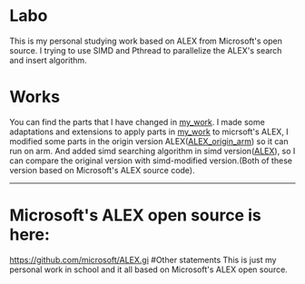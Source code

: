 # Labo

This is my personal studying work based on ALEX from Microsoft's open source.
I trying to use SIMD and Pthread to parallelize the ALEX's search and insert algorithm.

# Works
You can find the parts that I have changed in [my_work](https://github.com/syangl/Labo/tree/main/my_work).
I made some adaptations and extensions to apply parts in [my_work](https://github.com/syangl/Labo/tree/main/my_work) to micrsoft's ALEX, I modified some parts in the origin version ALEX([ALEX_origin_arm](https://github.com/syangl/Labo/tree/main/ALEX_origin_arm)) so it can run on arm. And added simd searching algorithm in simd version([ALEX](https://github.com/syangl/Labo/tree/main/ALEX)), so I can compare the original version with simd-modified version.(Both of these version based on Microsoft's ALEX source code). 
________________________________________________________________________________
# Microsoft's ALEX open source is here:
  https://github.com/microsoft/ALEX.gi
#Other statements
This is just my personal work in school and it all based on Microsoft's ALEX open source.
